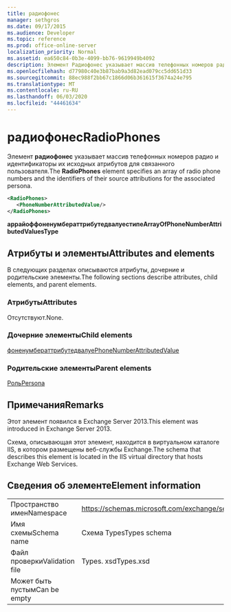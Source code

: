 ```yaml
---
title: радиофонес
manager: sethgros
ms.date: 09/17/2015
ms.audience: Developer
ms.topic: reference
ms.prod: office-online-server
localization_priority: Normal
ms.assetid: ea650c84-0b3e-4099-bb76-9619949b4092
description: Элемент Радиофонес указывает массив телефонных номеров радио и идентификаторы их исходных атрибутов для связанного пользователя.
ms.openlocfilehash: d77980c40e3b87bab9a3d82ead079cc5dd651d33
ms.sourcegitcommit: 88ec988f2bb67c1866d06b361615f3674a24e795
ms.translationtype: MT
ms.contentlocale: ru-RU
ms.lasthandoff: 06/03/2020
ms.locfileid: "44461634"
---
```

# <a name="radiophones"></a><span data-ttu-id="1e371-103">радиофонес</span><span class="sxs-lookup"><span data-stu-id="1e371-103">RadioPhones</span></span>

<span data-ttu-id="1e371-104">Элемент **радиофонес** указывает массив телефонных номеров радио и идентификаторы их исходных атрибутов для связанного пользователя.</span><span class="sxs-lookup"><span data-stu-id="1e371-104">The **RadioPhones** element specifies an array of radio phone numbers and the identifiers of their source attributions for the associated persona.</span></span> 
  
```XML
<RadioPhones>
   <PhoneNumberAttributedValue/>
</RadioPhones>
```

 <span data-ttu-id="1e371-105">**аррайоффоненумбераттрибутедвалуестипе**</span><span class="sxs-lookup"><span data-stu-id="1e371-105">**ArrayOfPhoneNumberAttributedValuesType**</span></span>
## <a name="attributes-and-elements"></a><span data-ttu-id="1e371-106">Атрибуты и элементы</span><span class="sxs-lookup"><span data-stu-id="1e371-106">Attributes and elements</span></span>

<span data-ttu-id="1e371-107">В следующих разделах описываются атрибуты, дочерние и родительские элементы.</span><span class="sxs-lookup"><span data-stu-id="1e371-107">The following sections describe attributes, child elements, and parent elements.</span></span>
  
### <a name="attributes"></a><span data-ttu-id="1e371-108">Атрибуты</span><span class="sxs-lookup"><span data-stu-id="1e371-108">Attributes</span></span>

<span data-ttu-id="1e371-109">Отсутствуют.</span><span class="sxs-lookup"><span data-stu-id="1e371-109">None.</span></span>
  
### <a name="child-elements"></a><span data-ttu-id="1e371-110">Дочерние элементы</span><span class="sxs-lookup"><span data-stu-id="1e371-110">Child elements</span></span>

[<span data-ttu-id="1e371-111">фоненумбераттрибутедвалуе</span><span class="sxs-lookup"><span data-stu-id="1e371-111">PhoneNumberAttributedValue</span></span>](phonenumberattributedvalue.md)
  
### <a name="parent-elements"></a><span data-ttu-id="1e371-112">Родительские элементы</span><span class="sxs-lookup"><span data-stu-id="1e371-112">Parent elements</span></span>

[<span data-ttu-id="1e371-113">Роль</span><span class="sxs-lookup"><span data-stu-id="1e371-113">Persona</span></span>](persona.md)
  
## <a name="remarks"></a><span data-ttu-id="1e371-114">Примечания</span><span class="sxs-lookup"><span data-stu-id="1e371-114">Remarks</span></span>

<span data-ttu-id="1e371-115">Этот элемент появился в Exchange Server 2013.</span><span class="sxs-lookup"><span data-stu-id="1e371-115">This element was introduced in Exchange Server 2013.</span></span>
  
<span data-ttu-id="1e371-116">Схема, описывающая этот элемент, находится в виртуальном каталоге IIS, в котором размещены веб-службы Exchange.</span><span class="sxs-lookup"><span data-stu-id="1e371-116">The schema that describes this element is located in the IIS virtual directory that hosts Exchange Web Services.</span></span>
  
## <a name="element-information"></a><span data-ttu-id="1e371-117">Сведения об элементе</span><span class="sxs-lookup"><span data-stu-id="1e371-117">Element information</span></span>

|||
|:-----|:-----|
|<span data-ttu-id="1e371-118">Пространство имен</span><span class="sxs-lookup"><span data-stu-id="1e371-118">Namespace</span></span>  <br/> |https://schemas.microsoft.com/exchange/services/2006/types  <br/> |
|<span data-ttu-id="1e371-119">Имя схемы</span><span class="sxs-lookup"><span data-stu-id="1e371-119">Schema name</span></span>  <br/> |<span data-ttu-id="1e371-120">Схема Types</span><span class="sxs-lookup"><span data-stu-id="1e371-120">Types schema</span></span>  <br/> |
|<span data-ttu-id="1e371-121">Файл проверки</span><span class="sxs-lookup"><span data-stu-id="1e371-121">Validation file</span></span>  <br/> |<span data-ttu-id="1e371-122">Types. xsd</span><span class="sxs-lookup"><span data-stu-id="1e371-122">Types.xsd</span></span>  <br/> |
|<span data-ttu-id="1e371-123">Может быть пустым</span><span class="sxs-lookup"><span data-stu-id="1e371-123">Can be empty</span></span>  <br/> ||
   

